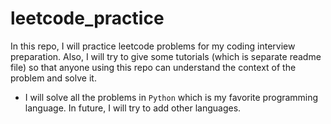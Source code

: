# leetcode_practice
In this repo, I will practice leetcode problems for my coding interview preparation.
Also, I will try to give some tutorials (which is separate readme file) so that anyone using this repo 
can understand the context of the problem and solve it.

* I will solve all the problems in `Python` which is my favorite programming
language. In future, I will try to add other languages.